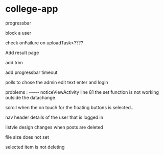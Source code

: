 # college-app


 progressbar 
 
 
 block a user
 

 
 check onFailure on uploadTask>????
 

Add result page


add trim 

add progressbar timeout

polls to chose the admin
 edit text enter and login
 
 
 problems : -----
 noticeViewActivity line 81
    the set function is not working outside the datachange
    
 scroll when the on touch for the floating buttons is selected.. 

nav header details of the user that is logged in 

listvie design changes when posts are deleted 

file size does not set

selected item is not deleting 


